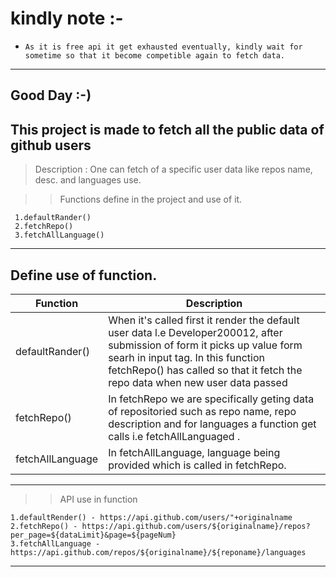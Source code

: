 # kindly note :-
* `As it is free api it get exhausted eventually, kindly wait for sometime so that it become competible again to fetch data.`
---
## Good Day :-)
## This project is made to fetch all the public data of github users

> Description : One can fetch of a specific user data like repos name, desc. and languages use.

>> Functions define in the project and use of it.

```
 1.defaultRander()
 2.fetchRepo()
 3.fetchAllLanguage()
```
---
## Define use of function.
| Function | Description |
| ------ | ----------- |
| defaultRander()   | When it's called first it render the default user data l.e Developer200012, after submission of form it picks up value form searh in input tag. In this function fetchRepo() has called so that it fetch the repo data when new user data passed |
| fetchRepo() | In fetchRepo we are specifically geting data of repositoried such as repo name, repo description and for languages a function get calls i.e fetchAllLanguaged . |
| fetchAllLanguage |In fetchAllLanguage, language being provided which is called in fetchRepo. |
---

>> API use in function

```
1.defaultRender() - https://api.github.com/users/"+originalname
2.fetchRepo() - https://api.github.com/users/${originalname}/repos?per_page=${dataLimit}&page=${pageNum}
3.fetchAllLanguage - https://api.github.com/repos/${originalname}/${reponame}/languages
```
---

